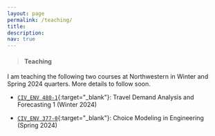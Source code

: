 ```yaml
---
layout: page
permalink: /teaching/
title: 
description:
nav: true
---
```


> #### Teaching

I am teaching the following two courses at Northwestern in Winter and Spring 2024 quarters. More details to follow soon. 

* [`CIV_ENV 480-1`](https://www.mccormick.northwestern.edu/civil-environmental/academics/courses/descriptions/480-1.html){:target="_blank"}: Travel Demand Analysis and Forecasting 1 (Winter 2024)
  
* [`CIV_ENV 377-0`](https://www.mccormick.northwestern.edu/civil-environmental/academics/courses/descriptions/377.html){:target="_blank"}: Choice Modeling in Engineering (Spring 2024)
